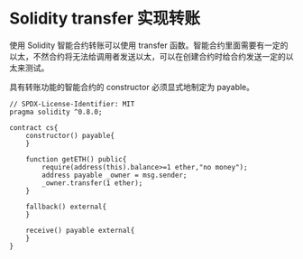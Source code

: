 # Solidity transfer 实现转账

使用 Solidity 智能合约转账可以使用 transfer 函数。智能合约里面需要有一定的以太，不然合约将无法给调用者发送以太，可以在创建合约时给合约发送一定的以太来测试。

具有转账功能的智能合约的 constructor 必须显式地制定为 payable。

```solidity
// SPDX-License-Identifier: MIT
pragma solidity ^0.8.0;

contract cs{
    constructor() payable{
    }

    function getETH() public{
        require(address(this).balance>=1 ether,"no money");
        address payable _owner = msg.sender;
        _owner.transfer(1 ether);
    }

    fallback() external{
    }

    receive() payable external{
    }
}
```
